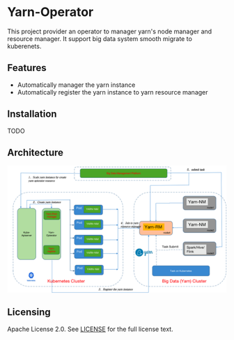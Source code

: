 # Yarn-Operator
                                                                                      
This project provider an operator to manager yarn's node manager and resource manager. It support big data system smooth migrate to kuberenets.

## Features
* Automatically manager the yarn instance
* Automatically register the yarn instance to yarn resource manager

## Installation
TODO


## Architecture

![Architecture Of Yarn Opterator](docs/images/architecture.png)

## Licensing

Apache License 2.0. See [LICENSE](LICENSE) for the full license text.                                                                                                         